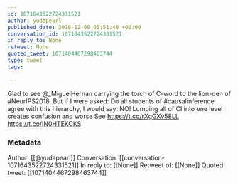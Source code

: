 ```yaml
---
id: 1071643522724331521
author: yudapearl
published_date: 2018-12-09 05:51:40 +00:00
conversation_id: 1071643522724331521
in_reply_to: None
retweet: None
quoted_tweet: 1071404467298463744
type: tweet
tags:

---
```


Glad to see @_MiguelHernan carrying the torch of C-word to the lion-den of #NeurIPS2018. But if I were asked: Do all students of #causalinference agree with this hierarchy, I would say: NO! Lumping all of CI into one level creates confusion and worse See https://t.co/rXgGXv58LL https://t.co/IN0HTEKCKS

### Metadata

Author: [[@yudapearl]]
Conversation: [[conversation-1071643522724331521]]
In reply to: [[None]]
Retweet of: [[None]]
Quoted tweet: [[1071404467298463744]]
